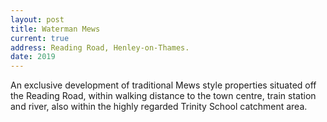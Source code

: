 ```yaml
---
layout: post
title: Waterman Mews
current: true
address: Reading Road, Henley-on-Thames.
date: 2019
---
```


An exclusive development of traditional Mews style properties situated off the Reading Road, within walking distance 
to the town centre, train station and river, also within the highly regarded Trinity School catchment area.